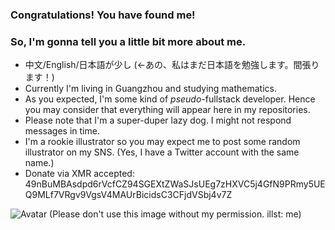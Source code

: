 ### Congratulations! You have found me!

### So, I'm gonna tell you a little bit more about me.

- 中文/English/日本語が少し (<-あの、私はまだ日本語を勉強します。間張ります！)
- Currently I'm living in Guangzhou and studying mathematics.
- As you expected, I'm some kind of *pseudo*-fullstack developer. Hence you may consider that everything will appear here in my repositories.
- Please note that I'm a super-duper lazy dog. I might not respond messages in time.
- I'm a rookie illustrator so you may expect me to post some random illustrator on my SNS. (Yes, I have a Twitter account with the same name.)
- Donate via XMR accepted: 49nBuMBAsdpd6rVcfCZ94SGEXtZWaSJsUEg7zHXVC5j4GfN9PRmy5UEQ9MLf7VRgv9VgsV4MAUrBicidsC3CFjdVSbj4v7Z

![Avatar](https://user-images.githubusercontent.com/6072596/138667694-5b3e50cb-08c7-468b-81fa-979d325422aa.png)
(Please don't use this image without my permission. illst: me)
